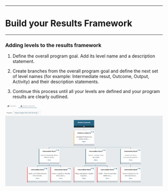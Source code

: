 ****
# Build your Results Framework
---

### Adding levels to the results framework

1. Define the overall program goal. Add its level name and a description statement.

2. Create branches from the overall program goal and define the next set of level names (for example: Intermediate resut, Outcome, Output, Activity) and their description statements.

3. Continue this process until all your levels are defined and your program results are clearly outlined.

![](/assets/rf_gif.gif)




